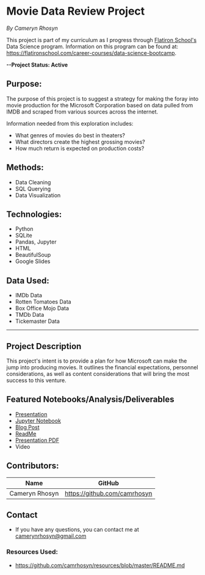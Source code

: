 # Movie Data Review Project
*By Cameryn Rhosyn*

This project is part of my curriculum as I progress through [Flatiron School's](https://flatironschool.com/) Data Science program. Information on this program can be found at: https://flatironschool.com/career-courses/data-science-bootcamp.

**--Project Status: Active**

## Purpose:
 The purpose of this project is to suggest a strategy for making the foray into movie production for the Microsoft Corporation based on data pulled from IMDB and scraped from various sources across the internet.

 Information needed from this exploration includes:
 - What genres of movies do best in theaters?
 - What directors create the highest grossing movies?
 - How much return is expected on production costs?

## Methods:
 - Data Cleaning
 - SQL Querying
 - Data Visualization

## Technologies:
 - Python
 - SQLite
 - Pandas, Jupyter
 - HTML
 - BeautifulSoup
 - Google Slides

## Data Used:
 - IMDb Data
 - Rotten Tomatoes Data
 - Box Office Mojo Data
 - TMDb Data
 - Tickemaster Data
---
## Project Description
This project's intent is to provide a plan for how Microsoft can make the jump into producing movies. It outlines the financial expectations, personnel considerations, as well as content considerations that will bring the most success to this venture.


## Featured Notebooks/Analysis/Deliverables
* [Presentation](https://docs.google.com/presentation/d/1eNB4Rn81YiwBKfahzeCa_oNw0nMZ7090sZJxJUixT50/edit?usp=sharing)
* [Jupyter Notebook](student.ipynb)
* [Blog Post](link)
* [ReadMe](README.md)
* [Presentation PDF](presentation.pdf)
* Video


## Contributors:

|Name     |  GitHub   |
|---------|-----------------|
|Cameryn Rhosyn |https://github.com/camrhosyn|

## Contact
* If you have any questions, you can contact me at camerynrhosyn@gmail.com

### Resources Used:
 - https://github.com/camrhosyn/resources/blob/master/README.md
